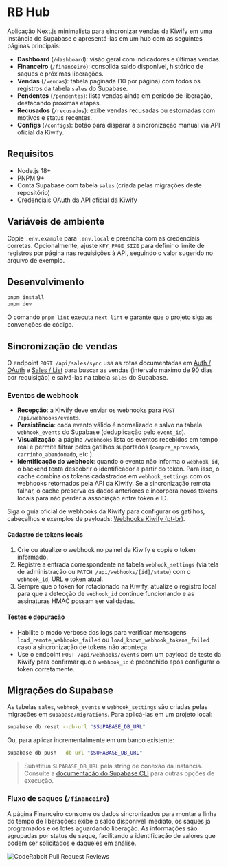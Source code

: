 # RB Hub

Aplicação Next.js minimalista para sincronizar vendas da Kiwify em uma instância do Supabase e apresentá-las em um hub com as seguintes páginas principais:

- **Dashboard** (`/dashboard`): visão geral com indicadores e últimas vendas.
- **Financeiro** (`/financeiro`): consolida saldo disponível, histórico de saques e próximas liberações.
- **Vendas** (`/vendas`): tabela paginada (10 por página) com todos os registros da tabela `sales` do Supabase.
- **Pendentes** (`/pendentes`): lista vendas ainda em período de liberação, destacando próximas etapas.
- **Recusados** (`/recusados`): exibe vendas recusadas ou estornadas com motivos e status recentes.
- **Configs** (`/configs`): botão para disparar a sincronização manual via API oficial da Kiwify.

## Requisitos

- Node.js 18+
- PNPM 9+
- Conta Supabase com tabela `sales` (criada pelas migrações deste repositório)
- Credenciais OAuth da API oficial da Kiwify

## Variáveis de ambiente

Copie `.env.example` para `.env.local` e preencha com as credenciais corretas. Opcionalmente, ajuste `KFY_PAGE_SIZE` para definir o limite de registros por página nas requisições à API, seguindo o valor sugerido no arquivo de exemplo.

## Desenvolvimento

```bash
pnpm install
pnpm dev
```

O comando `pnpm lint` executa `next lint` e garante que o projeto siga as convenções de código.

## Sincronização de vendas

O endpoint `POST /api/sales/sync` usa as rotas documentadas em [Auth / OAuth](https://docs.kiwify.com.br/api-reference/auth/oauth) e [Sales / List](https://docs.kiwify.com.br/api-reference/sales/list) para buscar as vendas (intervalo máximo de 90 dias por requisição) e salvá-las na tabela `sales` do Supabase.

### Eventos de webhook

- **Recepção**: a Kiwify deve enviar os webhooks para `POST /api/webhooks/events`.
- **Persistência**: cada evento válido é normalizado e salvo na tabela `webhook_events` do Supabase (deduplicação pelo `event_id`).
- **Visualização**: a página `/webhooks` lista os eventos recebidos em tempo real e permite filtrar pelos gatilhos suportados (`compra_aprovada`, `carrinho_abandonado`, etc.).
- **Identificação do webhook**: quando o evento não informa o `webhook_id`, o backend tenta descobrir o identificador a partir do token. Para isso, o cache combina os tokens cadastrados em `webhook_settings` com os webhooks retornados pela API da Kiwify. Se a sincronização remota falhar, o cache preserva os dados anteriores e incorpora novos tokens locais para não perder a associação entre token e ID.

Siga o guia oficial de webhooks da Kiwify para configurar os gatilhos, cabeçalhos e exemplos de payloads: [Webhooks Kiwify (pt-br)](https://kiwify.notion.site/Webhooks-pt-br-c77eb84be10c42e6bb97cd391bca9dce).

#### Cadastro de tokens locais

1. Crie ou atualize o webhook no painel da Kiwify e copie o token informado.
2. Registre a entrada correspondente na tabela `webhook_settings` (via tela de administração ou `PATCH /api/webhooks/[id]/state`) com o `webhook_id`, URL e token atual.
3. Sempre que o token for rotacionado na Kiwify, atualize o registro local para que a detecção de `webhook_id` continue funcionando e as assinaturas HMAC possam ser validadas.

#### Testes e depuração

- Habilite o modo verbose dos logs para verificar mensagens `load_remote_webhooks_failed` ou `load_known_webhook_tokens_failed` caso a sincronização de tokens não aconteça.
- Use o endpoint `POST /api/webhooks/events` com um payload de teste da Kiwify para confirmar que o `webhook_id` é preenchido após configurar o token corretamente.

## Migrações do Supabase

As tabelas `sales`, `webhook_events` e `webhook_settings` são criadas pelas migrações em `supabase/migrations`. Para aplicá-las em um projeto local:

```bash
supabase db reset --db-url "$SUPABASE_DB_URL"
```

Ou, para aplicar incrementalmente em um banco existente:

```bash
supabase db push --db-url "$SUPABASE_DB_URL"
```

> Substitua `SUPABASE_DB_URL` pela string de conexão da instância. Consulte a [documentação do Supabase CLI](https://supabase.com/docs/guides/cli) para outras opções de execução.

### Fluxo de saques (`/financeiro`)

A página Financeiro consome os dados sincronizados para montar a linha do tempo de liberações: exibe o saldo disponível imediato, os saques já programados e os lotes aguardando liberação. As informações são agrupadas por status de saque, facilitando a identificação de valores que podem ser solicitados e daqueles em análise.

![CodeRabbit Pull Request Reviews](https://img.shields.io/coderabbit/prs/github/leoxavier3914-arch/rb?utm_source=oss&utm_medium=github&utm_campaign=leoxavier3914-arch%2Frb&labelColor=171717&color=FF570A&link=https%3A%2F%2Fcoderabbit.ai&label=CodeRabbit+Reviews)
